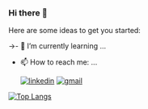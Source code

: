 ### Hi there 👋



Here are some ideas to get you started:


->- 🌱 I’m currently learning ...


- 📫 How to reach me: ...


   [![linkedin](https://img.shields.io/badge/Linkedin-blue?style=for-the-badge&logo=Linkedin&logoColor=white)](https://www.linkedin.com/in/ilhancuvelek/)
   [![gmail](https://img.shields.io/badge/-Gmail-red?style=for-the-badge&labelColor=red&logo=Gmail&logoColor=white)](cuvelekilhan@gmail.com)

[![Top Langs](https://github-readme-stats.vercel.app/api/top-langs/?username=ilhancuvelek)](https://github.com/anuraghazra/github-readme-stats) 

